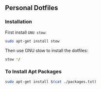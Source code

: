 ## Personal Dotfiles

### Installation

First install `GNU stow`:

```bash
sudo apt-get install stow
```
Then use GNU stow to install the dotfiles:

```bash
stow */
```

### To Install Apt Packages

```bash
sudo apt-get install $(cat ./packages.txt)
```
